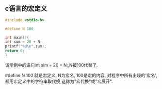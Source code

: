 ## c语言的宏定义

```c
#include <stdio.h>

#define N 100

int main(){
int sum = 20 + N;
printf("%d\n",sum);
return 0;
}
```

该示例中的语句int sim = 20 + N;,N被100代替了.

#define N 100 就是宏定义, N为宏名, 100是宏的内容, 对程序中所有出现的'宏名',都用宏定义中的字符串取代换,这称为"宏代换"或"宏展开".
